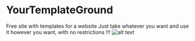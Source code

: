 # YourTemplateGround
Free site with templates for a website Just take whatever you want and use it however you want, with no restrictions !!!
![alt text](https://github.com/idevmans/YourTemplateGround/blob/master/FHD.png?raw=true)
